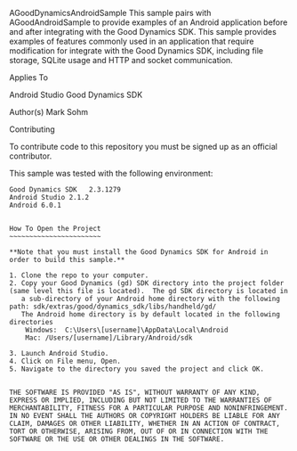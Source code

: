 AGoodDynamicsAndroidSample
This sample pairs with AGoodAndroidSample to provide examples of an Android application before and
after integrating with the Good Dynamics SDK.  This sample provides examples of features commonly used
in an application that require modification for integrate with the Good Dynamics SDK, including
file storage, SQLite usage and HTTP and socket communication.

Applies To

Android Studio
Good Dynamics SDK

Author(s)
Mark Sohm

Contributing

To contribute code to this repository you must be signed up as an official contributor.

This sample was tested with the following environment:
~~~~~~~~~~~~~~~~~~~~~~~~~~~~~~~~~~~~~~~~~~~~~~~~~~~~~~
Good Dynamics SDK 	2.3.1279
Android Studio 2.1.2
Android 6.0.1


How To Open the Project
~~~~~~~~~~~~~~~~~~~~~~~

**Note that you must install the Good Dynamics SDK for Android in order to build this sample.**

1. Clone the repo to your computer.
2. Copy your Good Dynamics (gd) SDK directory into the project folder (same level this file is located).  The gd SDK directory is located in 
   a sub-directory of your Android home directory with the following path: sdk/extras/good/dynamics_sdk/libs/handheld/gd/  
   The Android home directory is by default located in the following directories
	Windows:  C:\Users\[username]\AppData\Local\Android
	Mac: /Users/[username]/Library/Android/sdk

3. Launch Android Studio.
4. Click on File menu, Open.
5. Navigate to the directory you saved the project and click OK.


THE SOFTWARE IS PROVIDED "AS IS", WITHOUT WARRANTY OF ANY KIND, EXPRESS OR IMPLIED, INCLUDING BUT NOT LIMITED TO THE WARRANTIES OF MERCHANTABILITY, FITNESS FOR A PARTICULAR PURPOSE AND NONINFRINGEMENT. IN NO EVENT SHALL THE AUTHORS OR COPYRIGHT HOLDERS BE LIABLE FOR ANY CLAIM, DAMAGES OR OTHER LIABILITY, WHETHER IN AN ACTION OF CONTRACT, TORT OR OTHERWISE, ARISING FROM, OUT OF OR IN CONNECTION WITH THE SOFTWARE OR THE USE OR OTHER DEALINGS IN THE SOFTWARE.